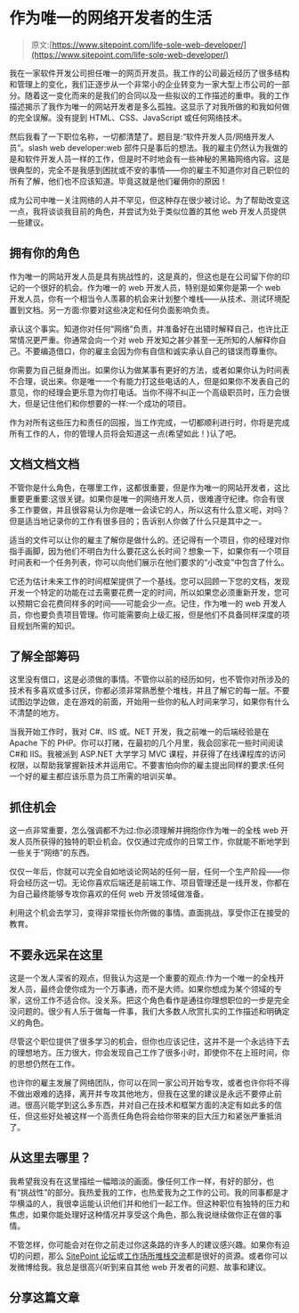 # 作为唯一的网络开发者的生活

> 原文:[https://www.sitepoint.com/life-sole-web-developer/](https://www.sitepoint.com/life-sole-web-developer/)

我在一家软件开发公司担任唯一的网页开发员。我工作的公司最近经历了很多结构和管理上的变化，我们正逐步从一个非常小的企业转变为一家大型上市公司的一部分。随着这一变化而来的是我们的合同以及一些拟议的工作描述的重申。我的工作描述揭示了我作为唯一的网站开发者是多么孤独。这显示了对我所做的和我如何做的完全误解。没有提到 HTML、CSS、JavaScript 或任何网络技术。

然后我看了一下职位名称，一切都清楚了。题目是:“软件开发人员/网络开发人员”。slash web developer:web 部件只是事后的想法。我的雇主仍然认为我做的是和软件开发人员一样的工作，但是时不时地会有一些神秘的黑箱网络内容。这是很典型的，完全不是我感到困扰或不安的事情——你的雇主不知道你对自己职位的所有了解，他们也不应该知道。毕竟这就是他们雇佣你的原因！

成为公司中唯一关注网络的人并不罕见，但这种存在很少被讨论。为了帮助改变这一点，我将谈谈我目前的角色，并尝试为处于类似位置的其他 web 开发人员提供一些建议。

## 拥有你的角色

作为唯一的网站开发人员是具有挑战性的，这是真的，但这也是在公司留下你的印记的一个很好的机会。作为唯一的 web 开发人员，特别是如果你是第一个 web 开发人员，你有一个相当令人羡慕的机会来计划整个堆栈——从技术、测试环境配置到文档。另一方面:你要对这些决定和任何负面影响负责。

承认这个事实。知道你对任何“网络”负责，并准备好在出错时解释自己，也许比正常情况更严重。你通常会向一个对 web 开发知之甚少甚至一无所知的人解释你自己。不要编造借口，你的雇主会因为你有自信和诚实承认自己的错误而尊重你。

你需要为自己挺身而出。如果你认为做某事有更好的方法，或者如果你认为时间表不合理，说出来。你是唯一一个有能力打这些电话的人，但是如果你不发表自己的意见，你的经理会更乐意为你打电话。当你不得不纠正一个高级职员时，压力会很大，但是记住他们和你想要的一样:一个成功的项目。

作为对所有这些压力和责任的回报，当工作完成，一切都顺利进行时，你将是完成所有工作的人，你的管理人员将会知道这一点(希望如此！)认了吧。

## 文档文档文档

不管你是什么角色，在哪里工作，这都很重要，但是作为唯一的网站开发者，这比重要更重要:这很关键。如果你是唯一的网络开发人员，很难遵守纪律。你会有很多工作要做，并且很容易认为你是唯一会读它的人，所以这有什么意义呢，对吗？但是适当地记录你的工作有很多目的；告诉别人你做了什么只是其中之一。

适当的文件可以让你的雇主了解你是做什么的。还记得有一个项目，你的经理对你指手画脚，因为他们不明白为什么要花这么长时间？想象一下，如果你有一个项目时间表和一个任务列表，你可以向他们展示在他们要求的“小改变”中包含了什么。

它还为估计未来工作的时间框架提供了一个基线。您可以回顾一下您的文档，发现开发一个特定的功能在过去需要花费一定的时间，所以如果您必须重新开发，您可以预期它会花费同样多的时间——可能会少一点。记住，作为唯一的 web 开发人员，你也要负责项目管理。你可能需要向上级汇报，但是他们不具备同样深度的项目规划所需的知识。

## 了解全部筹码

这里没有借口，这是必须做的事情。不管你以前的经历如何，也不管你对所涉及的技术有多喜欢或多讨厌，你都必须非常熟悉整个堆栈，并且了解它的每一层。不要试图边学边做，走在游戏的前面，开始用一些你的私人时间来学习，如果你有什么不清楚的地方。

当我开始工作时，我对 C#、IIS 或。NET 开发，我之前唯一的后端经验是在 Apache 下的 PHP。你可以打赌，在最初的几个月里，我会回家花一些时间阅读 C#和 IIS。我被派到 ASP.NET 大学学习 MVC 课程，并获得了在线课程库的访问权限，以帮助我掌握新技术并运用它。不要害怕向你的雇主提出同样的要求:任何一个好的雇主都应该乐意为员工所需的培训买单。

## 抓住机会

这一点非常重要，怎么强调都不为过:你必须理解并拥抱你作为唯一的全栈 web 开发人员所获得的独特的职业机会。仅仅通过完成你的日常工作，你就能不断地学到一些关于“网络”的东西。

仅仅一年后，你就可以完全自如地谈论网站的任何一层，任何一个生产阶段——你将会经历这一切。无论你喜欢后端还是前端工作、项目管理还是一线开发，你都在为自己最终能够专攻你喜欢的任何 web 开发领域做准备。

利用这个机会去学习，变得非常擅长你所做的事情。直面挑战，享受你正在接受的教育。

## 不要永远呆在这里

这是一个发人深省的观点，但我认为这是一个重要的观点:作为一个唯一的全栈开发人员，最终会使你成为一个万事通，而不是大师。如果你想成为某个领域的专家，这份工作不适合你。没关系。把这个角色看作是通往你理想职位的一步是完全没问题的。很少有人乐于做每一件事，我们大多数人欣赏扎实的工作描述和明确定义的角色。

尽管这个职位提供了很多学习的机会，但你也应该记住，这并不是一个永远待下去的理想地方。压力很大，你会发现自己工作了很多小时，即使你不在上班时间，你的思想仍然在工作。

也许你的雇主发展了网络团队，你可以在同一家公司开始专攻，或者也许你将不得不做出艰难的选择，离开并专攻其他地方，但我在这里的建议是永远不要停止前进。很高兴能学到这么多东西，并对自己在技术和框架方面的决定有如此多的信任，但这些好处被这样一个高责任角色将会给你带来的巨大压力和紧张严重抵消了。

## 从这里去哪里？

我希望我没有在这里描绘一幅暗淡的画面。像任何工作一样，有好的部分，也有“挑战性”的部分。我热爱我的工作，也热爱我为之工作的公司。我的同事都是才华横溢的人，我很幸运能认识他们并和他们一起工作。但这种职位有独特的压力和焦虑，如果你能处理好这种情况并享受这个角色，那么我说继续做你正在做的事情。

不管怎样，你可能会对在你之前走过你这条路的许多人的建议感兴趣。如果你有迫切的问题，那么 [SitePoint 论坛](https://community.sitepoint.com/)或[工作场所堆栈交流](http://workplace.stackexchange.com/)都是很好的资源。或者你可以发微博给我。我总是很高兴听到来自其他 web 开发者的问题、故事和建议。

## 分享这篇文章
